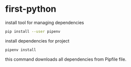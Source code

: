 # first-python
install tool for managing dependencies
````sh
pip install --user pipenv
````
install dependencies for project
````sh
pipenv install
````
this command downloads all dependencies from Pipfile file.